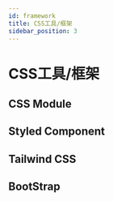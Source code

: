 ```yaml
---
id: framework
title: CSS工具/框架
sidebar_position: 3
---
```


# CSS工具/框架

## CSS Module

## Styled Component

## Tailwind CSS

## BootStrap
